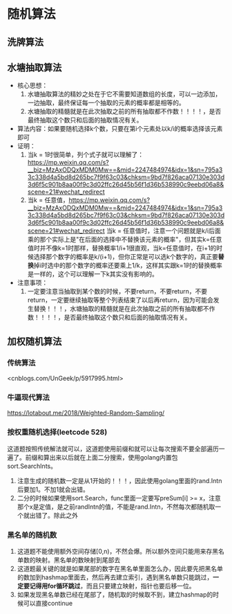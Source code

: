 # 随机算法

## 洗牌算法

## 水塘抽取算法
+ 核心思想：
  1. 水塘抽取算法的精妙之处在于它不需要知道数组的长度，可以一边添加，一边抽取，最终保证每一个抽取的元素的概率都是相等的。
  2. 水塘抽取的精髓就是在此次抽取之前的所有抽取都不作数！！！！，是否最终抽取这个数只和后面的抽取情况有关。
+ 算法内容：如果要随机选择k个数，只要在第i个元素处以k/i的概率选择该元素即可
+ 证明：
  1. 当k = 1时很简单，列个式子就可以理解了：<https://mp.weixin.qq.com/s?__biz=MzAxODQxMDM0Mw==&mid=2247484974&idx=1&sn=795a33c338d4a5bd8d265bc7f9f63c03&chksm=9bd7f826aca07130e303d3d6f5c901b8aa00f9c3d02ffc26d45b56f1d36b538990c9eebd06a8&scene=21#wechat_redirect>
  2. 当k = 任意值，<https://mp.weixin.qq.com/s?__biz=MzAxODQxMDM0Mw==&mid=2247484974&idx=1&sn=795a33c338d4a5bd8d265bc7f9f63c03&chksm=9bd7f826aca07130e303d3d6f5c901b8aa00f9c3d02ffc26d45b56f1d36b538990c9eebd06a8&scene=21#wechat_redirect>
  当k = 任意值时，注意一个问题就是k/i后面乘的那个实际上是"在后面的选择中不替换该元素的概率"，但其实k=任意值时并不像k=1时那样，替换概率1/i+1很直观，当k=任意值时，在i+1的时候选择那个数字的概率是k/(i+1)，但你正常是可以选k个数字的，真正要**替换**掉i时选中的那个数字的概率还要乘上1/k，这样其实跟k=1时的替换概率是一样的，这个可以理解一下k其实没有影响的。
+ 注意事项：
  1. 一定要注意当抽取到某个数的时候，不要return，不要return，不要return，一定要继续抽取等整个列表结束了以后再return，因为可能会发生替换！！！，水塘抽取的精髓就是在此次抽取之前的所有抽取都不作数！！！！，是否最终抽取这个数只和后面的抽取情况有关。


## 加权随机算法
### 传统算法
<cnblogs.com/UnGeek/p/5917995.html>

### 牛逼现代算法
<https://lotabout.me/2018/Weighted-Random-Sampling/>


### 按权重随机选择(leetcode 528)
这道题按照传统解法就可以，这道题使用前缀和就可以让每次搜索不要全部遍历一遍了。前缀和算出来以后就在上面二分搜索，使用golang内置包sort.SearchInts。
1. 注意生成的随机数一定是从1开始的！！！，因此使用golang里面的rand.Intn后要加1。不加1就会出错。
2. 二分的时候如果使用sort.Search，func里面一定要写preSum[i] >= x，注意那个x是定值，是之前randIntn的值，不能是rand.Intn，不然每次都随机取一个就出错了。除此之外


### 黑名单的随机数
1. 这道题不能使用额外空间存储[0,n)，不然会爆。所以额外空间只能用来存黑名单数的映射。黑名单的数映射到尾部去
2. 这道题最关键的就是如果尾部的数字在黑名单里面怎么办，因此要先把黑名单的数加到hashmap里面去，然后再去建立索引，遇到黑名单数只能跳过，**一定要记得用for循环跳过**，而且只要建立映射，指针也要后移一位。
3. 如果发现黑名单数已经在尾部了，随机取的时候取不到，建立hashmap的时候可以直接continue

